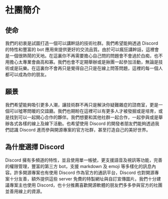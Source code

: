 # 社團簡介

## 使命

我們的初衷是試圖打造一個可以講幹話的技術社群。我們希望能夠透過 Discord 的特性和豐富的 bot 應用來提供更好的交流品質。由於可以瘋狂講幹話，這裡會是一個很熱鬧的天地。在這裏你不再需要擔心自己問的問題會不會過於白痴，也不用擔心太專業會曲高和寡。我們也會不定期舉辦或是揪團一起參加活動，無論是技術或是玩樂。在這裏你不會再只是覺得自己只是在線上問答問題，這裡的每一個人都可以成為你的朋友。

## 願景

我們希望能夠吸引更多人潮，讓技術群不再只是解決你疑難雜症的諮商室，更是一個可以噓寒問暖的交誼廳。我們也期盼在這裡可以有更多人才被發掘或是培育，或是找到可以一起開心合作的夥伴。我們想要和其他社群一起合作，一起參與或是舉辦各式各樣的線上及線下活動。也希望使用 Discord 的開發者朋友們能夠透過我們認識 Discord 進而參與開源專案的官方社群，甚至打造自己的美好世界。

## 為什麼選擇 Discord

Discord 擁有多頻道的特性，並且使用單一帳號，更支援語音及視訊等功能，完善的權限管理，豐富的第三方 bot，支援 markdown 及 emoji 等多樣化的訊息內容。許多開源專案也有使用 Discord 作為官方的通訊平台，Discord 也對開源專案十分友善，額外提供這些 server 免費的特製網址與自訂宣傳圖片。我們十分建議專案主也使用 Discord，也十分推薦喜歡開源軟體的朋友們多多參與官方的社團並善用線上的資源。

